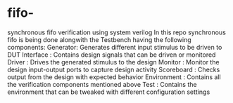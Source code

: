# fifo-
synchronous  fifo  verification using system verilog 
In this repo synchronous fifo is being done alongwith the Testbench having the following components:
Generator: 	Generates different input stimulus to be driven to DUT
Interface :	Contains design signals that can be driven or monitored
Driver :	Drives the generated stimulus to the design
Monitor :	Monitor the design input-output ports to capture design activity
Scoreboard : 	Checks output from the design with expected behavior
Environment :	Contains all the verification components mentioned above
Test 	: Contains the environment that can be tweaked with different configuration settings
